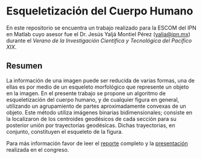 # Esqueletización del Cuerpo Humano

En este repositorio se encuentra un trabajo realizado para la ESCOM del IPN en Matlab cuyo asesor fue el Dr. Jesús Yaljá Montiel Pérez (yalja@ipn.mx) durante el *Verano de la Investigación Científica y Tecnológica del Pacífico XIX*.

## Resumen

La información de una imagen puede ser reducida de varias formas, una de ellas es por medio de un esqueleto morfológico que represente un objeto en la imagen. En el presente trabajo se propone un algoritmo de esqueletización del cuerpo humano, y de cualquier figura en general, utilizando un agrupamiento de partes aproximadamente convexas de un objeto. Este método utiliza imágenes binarias bidimensionales; consiste en la localizaron de los centroides geodésicos de cada sección para su posterior unión por trayectorias geodésicas. Dichas trayectorias, en conjunto, constituyen el esqueleto de la figura.

Para más información favor de leer el [reporte](Reporte%20-%20Esqueletización%20del%20cuerpo%20humano.pdf) completo y la [presentación](Equeletizacion%20del%20Cuerpo%20Humano%20Final.pdf) realizada en el congreso.
